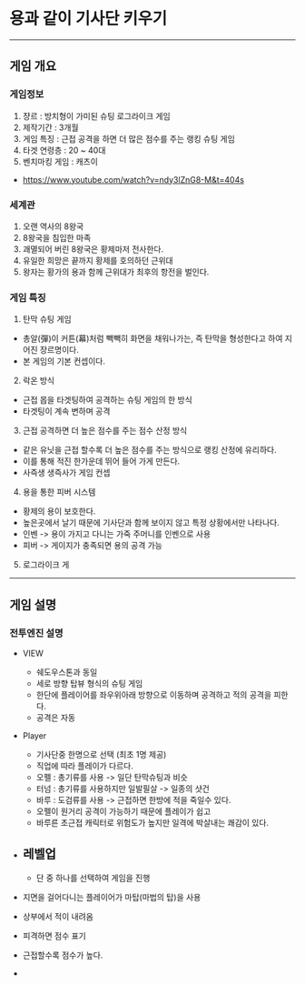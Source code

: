 # 용과 같이 기사단 키우기
---
## 게임 개요
### 게임정보
1) 쟝르 : 방치형이 가미된 슈팅 로그라이크 게임
2) 제작기간 : 3개월
3) 게임 특징 : 근접 공격을 하면 더 많은 점수를 주는 랭킹 슈팅 게임
4) 타겟 연령층 : 20 ~ 40대
5) 벤치마킹 게임 : 캐츠이
  - https://www.youtube.com/watch?v=ndy3lZnG8-M&t=404s 

### 세계관
1) 오랜 역사의 8왕국
2) 8왕국을 침입한 마족
3) 괘멸되어 버린 8왕국은 황제마저 전사한다.
4) 유일한 희망은 끝까지 황제를 호의하던 근위대
5) 왕자는 황가의 용과 함께 근위대가 최후의 항전을 벌인다.
 
### 게임 특징
1) 탄막 슈팅 게임
  - 총알(彈)이 커튼(幕)처럼 빽빽히 화면을 채워나가는, 즉 탄막을 형성한다고 하여 지어진 장르명이다.
  - 본 게임의 기본 컨셉이다.  
2) 락온 방식
  - 근접 몹을 타겟팅하여 공격하는 슈팅 게임의 한 방식
  - 타겟팅이 계속 변하며 공격  
3) 근접 공격하면 더 높은 점수를 주는 점수 산정 방식
  - 같은 유닛을 근접 할수록 더 높은 점수를 주는 방식으로 랭킹 산정에 유리하다.
  - 이를 통해 적진 한가운데 뛰어 들어 가게 만든다.
  - 사즉생 생즉사가 게임 컨셉
4) 용을 통한 피버 시스템
  - 황제의 용이 보호한다.
  - 높은곳에서 날기 때문에 기사단과 함께 보이지 않고 특정 상황에서만 나타나다.
  - 인벤 -> 용이 가지고 다니는 가죽 주머니를 인벤으로 사용
  - 피버 -> 게이지가 충족되면 용의 공격 가능 
5) 로그라이크 게
---
## 게임 설명
### 전투엔진 설명
- VIEW
  - 쉐도우스톤과 동일
  - 세로 방향 탑뷰 형식의 슈팅 게임
  - 한단에 플레이어를 좌우위아래 방향으로 이동하며 공격하고 적의 공격을 피한다.
  - 공격은 자동

- Player
  - 기사단중 한명으로 선택 (최초 1명 제공)
  - 직업에 따라 플레이가 다르다.
  - 오펠 : 총기류를 사용 -> 일단 탄막슈팅과 비슷
  - 터넘 : 총기류를 사용하지만 일발필살 -> 일종의 샷건
  - 바루 : 도검류를 사용 -> 근접하면 한방에 적을 죽일수 있다.
  - 오펠이 원거리 공격이 가능하기 때문에 플레이가 쉽고
  - 바루른 초근접 캐릭터로 위험도가 높지만 일격에 박살내는 쾌감이 있다.

- 레벨업
  -  
  
  - 단 중 하나를 선택하여 게임을 진행
- 지면을 걸어다니는 플레이어가 마탑(마법의 탑)을 사용
- 상부에서 적이 내려옴 
- 피격하면 점수 표기
- 근접할수록 점수가 높다.
- 




